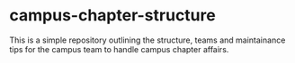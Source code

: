 # campus-chapter-structure
This is a simple repository outlining the structure, teams and maintainance tips for the campus team to handle campus chapter affairs.
